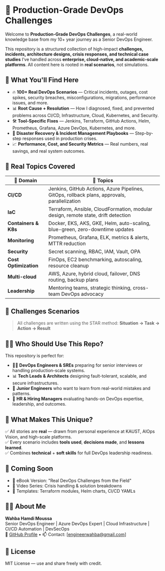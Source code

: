 # 🚧 Production-Grade DevOps Challenges
Welcome to **Production-Grade DevOps Challenges**, a real-world knowledge base from my 10+ year journey as a Senior DevOps Engineer.

This repository is a structured collection of high-impact **challenges, incidents, architecture designs, crisis responses, and technical case studies** I’ve handled across **enterprise, cloud-native, and academic-scale platforms**. All content here is rooted in **real scenarios**, not simulations.

## 🧠 What You'll Find Here
- 🔥 **100+ Real DevOps Scenarios** — Critical incidents, outages, cost spikes, security breaches, misconfigurations, migrations, performance issues, and more.
- 📊 **Root Cause + Resolution** — How I diagnosed, fixed, and prevented problems across CI/CD, Infrastructure, Cloud, Kubernetes, and Security.
- 🛠️ **Tool-Specific Fixes** — Jenkins, Terraform, GitHub Actions, Helm, Prometheus, Grafana, Azure DevOps, Kubernetes, and more.
- 🚀 **Disaster Recovery & Incident Management Playbooks** — Step-by-step responses used in production crises.
- 📈 **Performance, Cost, and Security Metrics** — Real numbers, real savings, and real system outcomes.

## 💼 Real Topics Covered
| 🔹 Domain | 🔧 Topics |
|----------|-----------|
| **CI/CD** | Jenkins, GitHub Actions, Azure Pipelines, GitOps, rollback plans, approvals, parallelization |
| **IaC** | Terraform, Ansible, CloudFormation, modular design, remote state, drift detection |
| **Containers & K8s** | Docker, EKS, AKS, GKE, Helm, auto-scaling, blue-green, zero-downtime updates |
| **Monitoring** | Prometheus, Grafana, ELK, metrics & alerts, MTTR reduction |
| **Security** | Secret scanning, RBAC, IAM, Vault, OPA |
| **Cost Optimization** | FinOps, EC2 benchmarking, autoscaling, resource cleanup |
| **Multi-cloud** | AWS, Azure, hybrid cloud, failover, DNS routing, backup plans |
| **Leadership** | Mentoring teams, strategic thinking, cross-team DevOps advocacy |

## 📘 Challenges Scenarios
> All challenges are written using the STAR method: **Situation → Task → Action → Result**

## 👨‍🔧 Who Should Use This Repo?
This repository is perfect for:

- 🧑‍💻 **DevOps Engineers & SREs** preparing for senior interviews or handling production-scale systems.
- 📊 **Tech Leads & Architects** designing fault-tolerant, scalable, and secure infrastructures.
- 🧪 **Junior Engineers** who want to learn from real-world mistakes and patterns.
- 🤝 **HR & Hiring Managers** evaluating hands-on DevOps expertise, leadership, and outcomes.

## 🌟 What Makes This Unique?
✅ All stories are **real** — drawn from personal experience at KAUST, AIOps Vision, and high-scale platforms.  
✅ Every scenario includes **tools used**, **decisions made**, and **lessons learned**.  
✅ Combines **technical** + **soft skills** for full DevOps leadership readiness.

## 📂 Coming Soon
- 📜 eBook Version: "Real DevOps Challenges from the Field"
- 🎥 Video Series: Crisis handling & solution breakdowns
- 🧩 Templates: Terraform modules, Helm charts, CI/CD YAMLs

## 🧑‍💼 About Me
**Wahba Hamdi Moussa**  
Senior DevOps Engineer | Azure DevOps Expert | Cloud Infrastructure | CI/CD Automation | DevSecOps  
🔗 [GitHub Profile](https://github.com/WahbaMousa-DevOps) • 📫 Contact: [engineerwahba@gmail.com]

## 📜 License
MIT License — use and share freely with credit.
